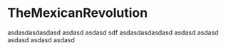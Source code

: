 ﻿# TheMexicanRevolution
asdasdasdasdasd
asdasd
asdasd
sdf
asdasdasdasdasd
asdasd
asdasd
asdasd
asdasd
asdasd
